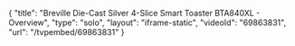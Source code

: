 {
    "title": "Breville Die-Cast Silver 4-Slice Smart Toaster BTA840XL - Overview",
    "type": "solo",
    "layout": "iframe-static",
    "videoId": "69863831",
    "url": "\/tvpembed\/69863831"
}